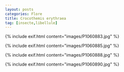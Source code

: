 ```yaml
---
layout: posts
categories: Flore
title: Crocothemis erythraea
tag: [insecte,libellule]
---
```

{% include exif.html content="images/P1060883.jpg" %}

{% include exif.html content="images/P1060885.jpg" %}

{% include exif.html content="images/P1060888.jpg" %}

{% include exif.html content="images/P1060890.jpg" %}